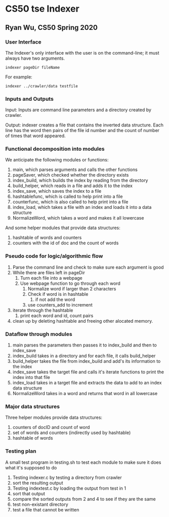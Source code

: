 # CS50 tse Indexer
## Ryan Wu, CS50 Spring 2020

### User Interface
The Indexer's only interface with the user is on the command-line; it must always have two arguments.

```
indexer pageDir fileName
```

For example:
```
indexer ../crawler/data testfile
```

### Inputs and Outputs
Input: Inputs are command line parameters and a directory created by crawler.

Output: indexer creates a file that contains the inverted data structure. Each line has the word then pairs of the file id number and the count of number of times that word appeared.

### Functional decomposition into modules
We anticipate the following modules or functions:

1. main, which parses arguments and calls the other functions
2. pageSaver, which checked whether the directory exists
3. index_build, which builds the index by reading from the directory
4. build_helper, which reads in a file and adds it to the index
5. index_save, which saves the index to a file
6. hashtablefunc, which is called to help print into a file
7. counterfunc, which is also called to help print into a file
8. index_load, which takes a file with an index and loads it into a data structure
9. NormalizeWord, which takes a word and makes it all lowercase

And some helper modules that provide data structures:

1. hashtable of words and counters
2. counters with the id of doc and the count of words

### Pseudo code for logic/algorithmic flow
1. Parse the command line and check to make sure each argument is good
2. While there are files left in pageDir
	1. Turn each file into a webpage
	2. Use webpage function to go through each word
		1. Normalize word if larger than 2 characters
		2. Check if word is in hashtable
			1. if not add the word
		3. use counters_add to increment
4. iterate through the hashtable
	1. print each word and id, count pairs
5. clean up by deleting hashtable and freeing other alocated memory.

### Dataflow through modules
1. main parses the parameters then passes it to index_build and then to index_save
2. index_build takes in a directory and for each file, it calls build_helper
3. build_helper takes the file from index_build and add's its information to the index
4. index_save takes the target file and calls it's iterate functions to print the index into that file
5. index_load takes in a target file and extracts the data to add to an index data structure
6. NormalizeWord takes in a word and returns that word in all lowercase

### Major data structures
Three helper modules provide data structures:
1. counters of docID and count of word
2. set of words and counters (indirectly used by hashtable)
3. hashtable of words

### Testing plan
A small test program in testing.sh to test each module to make sure it does what it's supposed to do

1. Testing indexer.c by testing a directory from crawler
2. sort the resulting output
3. Testing indextest.c by loading the output from test in 1
4. sort that output
5. compare the sorted outputs from 2 and 4 to see if they are the same
6. test non-existant directory
7. test a file that cannot be written


